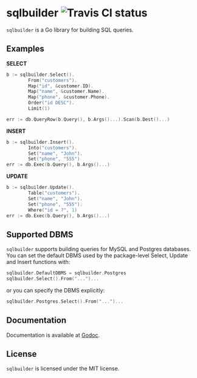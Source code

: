 sqlbuilder ![Travis CI status](https://api.travis-ci.org/thcyron/sqlbuilder.svg)
==========

`sqlbuilder` is a Go library for building SQL queries.

Examples
--------

**SELECT**

```go
b := sqlbuilder.Select().
        From("customers").
        Map("id", &customer.ID).
        Map("name", &customer.Name).
        Map("phone", &customer.Phone).
        Order("id DESC").
        Limit(1)

err := db.QueryRow(b.Query(), b.Args()...).Scan(b.Dest()...)
```

**INSERT**

```go
b := sqlbuilder.Insert().
        Into("customers").
        Set("name", "John").
        Set("phone", "555")
err := db.Exec(b.Query(), b.Args()...)
```

**UPDATE**

```go
b := sqlbuilder.Update().
        Table("customers").
        Set("name", "John").
        Set("phone", "555").
        Where("id = ?", 1)
err := db.Exec(b.Query(), b.Args()...)
```

Supported DBMS
--------------

`sqlbuilder` supports building queries for MySQL and Postgres databases. You
can set the default DBMS used by the package-level Select, Update and Insert
functions with:

```go
sqlbuilder.DefaultDBMS = sqlbuilder.Postgres
sqlbuilder.Select().From("...")...
```

or you can specify the DBMS explicitly:

```go
sqlbuilder.Postgres.Select().From("...")...
```

Documentation
-------------

Documentation is available at [Godoc](http://godoc.org/github.com/thcyron/sqlbuilder).

License
-------

`sqlbuilder` is licensed under the MIT license.
